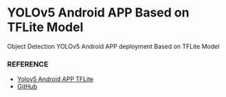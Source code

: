 # YOLOv5 Android APP Based on TFLite Model
Object Detection YOLOv5 Android APP deployment Based on TFLite Model


### REFERENCE
- [Yolov5 Android APP TFLite](https://xugaoxiang.com/2022/09/06/yolov5-android-tflite/)
- [GitHub](https://github.com/AarohiSingla/TFLite-Object-Detection-Android-App-Tutorial-Using-YOLOv5)
